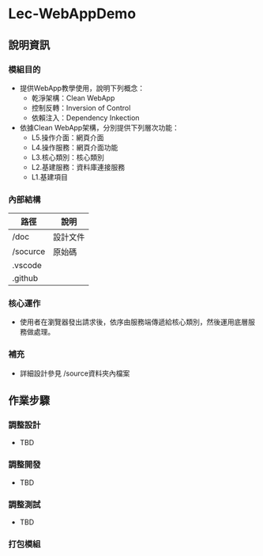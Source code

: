 # Lec-WebAppDemo

## 說明資訊
### 模組目的

* 提供WebApp教學使用，說明下列概念：
  * 乾淨架構：Clean WebApp
  * 控制反轉：Inversion of Control
  * 依賴注入：Dependency Inkection  
* 依據Clean WebApp架構，分別提供下列層次功能：
  * L5.操作介面：網頁介面
  * L4.操作服務：網頁介面功能
  * L3.核心類別：核心類別
  * L2.基建服務：資料庫連接服務
  * L1.基建項目

### 內部結構

路徑     | 說明
-------- | ---
/doc     | 設計文件
/socurce | 原始碼
.vscode  |
.github  |

### 核心運作

* 使用者在瀏覽器發出請求後，依序由服務端傳遞給核心類別，然後運用底層服務做處理。

### 補充

* 詳細設計參見 /source資料夾內檔案

## 作業步驟

### 調整設計      

* TBD

### 調整開發

* TBD

### 調整測試

* TBD
### 打包模組
